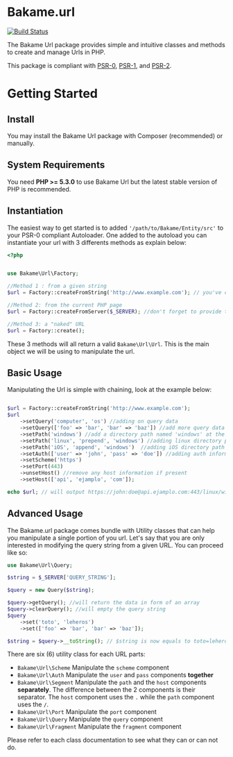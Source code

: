 Bakame.url
======

[![Build Status](https://travis-ci.org/nyamsprod/Bakame.url.png)](https://travis-ci.org/nyamsprod/Bakame.url)


The Bakame Url package provides simple and intuitive classes and methods to create and manage Urls in PHP. 

This package is compliant with [PSR-0][], [PSR-1][], and [PSR-2][].

[PSR-0]: https://github.com/php-fig/fig-standards/blob/master/accepted/PSR-0.md
[PSR-1]: https://github.com/php-fig/fig-standards/blob/master/accepted/PSR-1-basic-coding-standard.md
[PSR-2]: https://github.com/php-fig/fig-standards/blob/master/accepted/PSR-2-coding-style-guide.md

Getting Started
===============

Install
-------

You may install the Bakame Url package with Composer (recommended) or manually.

System Requirements
-------------------

You need **PHP >= 5.3.0** to use Bakame Url but the latest stable version of PHP is recommended.

Instantiation
-------------

The easiest way to get started is to added `'/path/to/Bakame/Entity/src'` to your PSR-0 compliant Autoloader. One added to the autoload you can instantiate your url with 3 differents methods as explain below:

```php
<?php


use Bakame\Url\Factory;

//Method 1 : from a given string
$url = Factory::createFromString('http://www.example.com'); // you've created a new Url object from this string 

//Method 2: from the current PHP page
$url = Factory::createFromServer($_SERVER); //don't forget to provide the $_SERVER array

//Method 3: a "naked" URL
$url = Factory::create();
```

These 3 methods will all return a valid `Bakame\Url\Url`. This is the main object we will be using to manipulate the url.


Basic Usage
------------

Manipulating the Url is simple with chaining, look at the example below:

```php

$url = Factory::createFromString('http://www.example.com');
$url
    ->setQuery('computer', 'os') //adding on query data
    ->setQuery(['foo' => 'bar', 'bar' => 'baz']) //add more query data using an array
    ->setPath('windows') //add a directory path named 'windows' at the end of the URL path
    ->setPath('linux', 'prepend', 'windows') //adding linux directory path before 'window'
    ->setPath('iOS', 'append', 'windows')  //adding iOS directory path after 'window'
    ->setAuth(['user' => 'john', 'pass' => 'doe']) //adding auth information
    ->setScheme('https')
    ->setPort(443)
    ->unsetHost() //remove any host information if present
    ->setHost(['api', 'ejamplo', 'com']);

echo $url; // will output https://john:doe@api.ejamplo.com:443/linux/windows/iOS?computer=os&foo=bar&bar=baz
```

Advanced Usage
---------------

The Bakame.url package comes bundle with Utility classes that can help you manipulate a single portion of you url. Let's say that you are only interested in modifying the query string from a given URL. You can proceed like so:

```php 
use Bakame\Url\Query;

$string = $_SERVER['QUERY_STRING'];

$query = new Query($string);

$query->getQuery(); //will return the data in form of an array
$query->clearQuery(); //will empty the query string
$query
    ->set('toto', 'leheros')
    ->set(['foo' => 'bar', 'bar' => 'baz']);

$string = $query->__toString(); // $string is now equals to toto=leheros&foo=bar&bar=baz

```

There are six (6) utility class for each URL parts:

* `Bakame\Url\Scheme` Manipulate the `scheme` component
* `Bakame\Url\Auth` Manipulate the `user` and `pass` components **together**
* `Bakame\Url\Segment` Manipulate the `path` and the `host` components **separately**. The difference between the 2 components is their separator. The `host` component uses the `.` while the `path` component uses the `/`. 
* `Bakame\Url\Port`  Manipulate the `port` component
* `Bakame\Url\Query`  Manipulate the `query` component
* `Bakame\Url\Fragment`  Manipulate the `fragment` component

Please refer to each class documentation to see what they can or can not do.